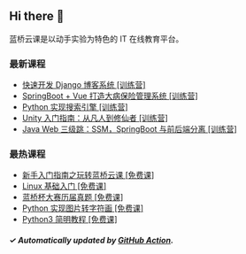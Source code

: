## Hi there 👋

蓝桥云课是以动手实验为特色的 IT 在线教育平台。

### 最新课程

<!-- LATEST:START -->
- [快速开发 Django 博客系统 [训练营]](https://www.lanqiao.cn/courses/3326/)
- [SpringBoot + Vue 打造大病保险管理系统 [训练营]](https://www.lanqiao.cn/courses/9099/)
- [Python 实现搜索引擎 [训练营]](https://www.lanqiao.cn/courses/1196/)
- [Unity 入门指南：从凡人到修仙者 [训练营]](https://www.lanqiao.cn/courses/20552/)
- [Java Web 三级跳：SSM，SpringBoot 与前后端分离 [训练营]](https://www.lanqiao.cn/courses/1405/)
<!-- LATEST:END -->

### 最热课程

<!-- HOTEST:START -->
- [新手入门指南之玩转蓝桥云课 [免费课]](https://www.lanqiao.cn/courses/63/)
- [Linux 基础入门 [免费课]](https://www.lanqiao.cn/courses/1/)
- [蓝桥杯大赛历届真题 [免费课]](https://www.lanqiao.cn/courses/2786/)
- [Python 实现图片转字符画 [免费课]](https://www.lanqiao.cn/courses/370/)
- [Python3 简明教程 [免费课]](https://www.lanqiao.cn/courses/596/)
<!-- HOTEST:END -->

##### ✓ Automatically updated by [GitHub Action](https://github.com/lanqiao-courses/.github/actions/workflows/update.yml).
